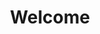 ---
layout: home
title: Welcome
blog:
  name: qyuzh
  motto: 收拾心情, 重新出发
  inspiring:
    - 深入学习, 深度工作, 深刻成长
    - 思路清晰, 时刻复盘
    - 放松, 专注
    - 伟大来自孤独
    - 不骄不躁, 不喜不悲, 不卑不亢
    - 按部就班, 厚积薄发
  inspiringTimeout: 5000
  pageSize: 10
  minScreenAvatar: false
---